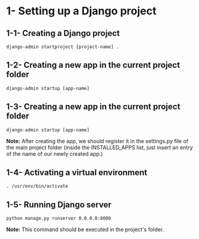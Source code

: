 # 1- Setting up a Django project
## 1-1- Creating a Django project
```
django-admin startproject [project-name] .
```

## 1-2- Creating a new app in the current project folder
```
django-admin startup [app-name] 
```

## 1-3- Creating a new app in the current project folder
```
django-admin startup [app-name] 
```
**Note:** After creating the app, we should register it in the settings.py file of the main project folder (inside the INSTALLED_APPS list, just insert an entry of the name of our newly created app.)

## 1-4- Activating a virtual environment
```
. /usr/env/bin/activate
```

## 1-5- Running Django server
```
python manage.py runserver 0.0.0.0:8000 
```

**Note:** This command should be executed in the project's folder.
